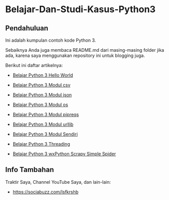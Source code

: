 # Belajar-Dan-Studi-Kasus-Python3

## Pendahuluan

Ini adalah kumpulan contoh kode Python 3. 

Sebaiknya Anda juga membaca README.md dari masing-masing folder jika ada, karena saya menggunakan repository ini untuk blogging juga.

Berikut ini daftar artikelnya:

- [Belajar Python 3 Hello World](https://github.com/shbfrlnc/Belajar-Dan-Studi-Kasus-Python3/tree/main/belajar_python3_hello_world)

- [Belajar Python 3 Modul csv](https://github.com/shbfrlnc/Belajar-Dan-Studi-Kasus-Python3/tree/main/belajar_python3_modul_csv)

- [Belajar Python 3 Modul json](https://github.com/shbfrlnc/Belajar-Dan-Studi-Kasus-Python3/tree/main/belajar_python3_modul_json)

- [Belajar Python 3 Modul os](https://github.com/shbfrlnc/Belajar-Dan-Studi-Kasus-Python3/tree/main/belajar_python3_modul_os)

- [Belajar Python 3 Modul pipreqs](https://github.com/shbfrlnc/Belajar-Dan-Studi-Kasus-Python3/tree/main/belajar_python3_modul_pipreqs)

- [Belajar Python 3 Modul urllib](https://github.com/shbfrlnc/Belajar-Dan-Studi-Kasus-Python3/tree/main/belajar_python3_modul_urllib)

- [Belajar Python 3 Modul Sendiri](https://github.com/shbfrlnc/Belajar-Dan-Studi-Kasus-Python3/tree/main/belajar_python3_modul_sendiri)

- [Belajar Python 3 Threading](https://github.com/shbfrlnc/Belajar-Dan-Studi-Kasus-Python3/tree/main/belajar_python3_threading)

- [Belajar Python 3 wxPython Scrapy Simple Spider](https://github.com/shbfrlnc/Belajar-Dan-Studi-Kasus-Python3/tree/main/belajar_python3_wxpython_scrapy_simple_spider)

## Info Tambahan

Traktir Saya, Channel YouTube Saya, dan lain-lain:

- https://sociabuzz.com/lsfkrshb
